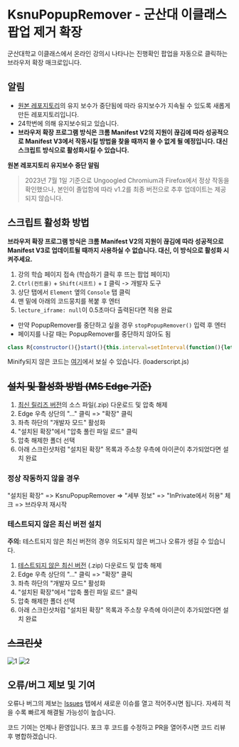 # KsnuPopupRemover - 군산대 이클래스 팝업 제거 확장

군산대학교 이클래스에서 온라인 강의시 나타나는 진행확인 팝업을 자동으로 클릭하는 브라우저 확장 매크로입니다.

## 알림
* [원본 레포지토리](https://github.com/antibiotics11/KsnuPopupRemover)의 유지 보수가 중단됨에 따라 유지보수가 지속될 수 있도록 새롭게 만든 레포지토리입니다.
* 24학번에 의해 유지보수되고 있습니다.
* **브라우저 확장 프로그램 방식은 크롬 Manifest V2의 지원이 끊김에 따라 성공적으로 Manifest V3에서 작동시킬 방법을 찾을 때까지 쓸 수 없게 될 예정입니다. 대신 스크립트 방식으로 활성화시킬 수 있습니다.**

**원본 레포지토리 유지보수 중단 알림**
> 2023년 7월 1일 기준으로 Ungoogled Chromium과 Firefox에서 정상 작동을 확인했으나, 본인이 졸업함에 따라 v1.2를 최종 버전으로 추후 업데이트는 제공되지 않습니다.

## 스크립트 활성화 방법

**브라우저 확장 프로그램 방식은 크롬 Manifest V2의 지원이 끊김에 따라 성공적으로 Manifest V3로 업데이트될 때까지 사용하실 수 없습니다. 대신, 이 방식으로 활성화 시켜주세요.**

1. 강의 학습 페이지 접속 (학습하기 클릭 후 뜨는 팝업 페이지)
2. `Ctrl(컨트롤)` + `Shift(시프트)` + `I` 클릭 -> 개발자 도구
3. 상단 탭에서 `Element` 옆의 `Console` 탭 클릭
4. 맨 밑에 아래의 코드뭉치를 복붙 후 엔터
5. `lecture_iframe: null`이 0.5초마다 출력된다면 적용 완료

* 만약 PopupRemover를 중단하고 싶을 경우 `stopPopupRemover()` 입력 후 엔터
* 페이지를 나갈 때는 PopupRemover를 중단하지 않아도 됨

```js
class R{constructor(){}start(){this.interval=setInterval(function(){let t=document.getElementById("contentsCheckForm");if(console.log("lecture_iframe:",t),!t)return;let e=t.contentWindow.document.querySelector("body > form > div > div.footer > ul > li > a");console.log("lecture_btn: ",e),e&&"function"==typeof e.click&&e.click()},500)}stop(){this.interval&&(clearInterval(this.interval),this.interval=null)}}function stopPopupRemover(){if(!p||!p.interval){console.log("Not started yet");return}p.stop()}(p=new R).start();
```

Minify되지 않은 코드는 [여기](https://github.com/p-sw/KsnuPopupRemover/blob/main/loaderscript.js)에서 보실 수 있습니다. (loaderscript.js)

## ~~설치 및 활성화 방법 (MS Edge 기준)~~

1. [최신 릴리즈 버전](https://github.com/p-sw/KsnuPopupRemover/releases/tag/v.1.3-alpha)의 소스 파일(.zip) 다운로드 및 압축 해제
2. Edge 우측 상단의 "..." 클릭 => "확장" 클릭
3. 좌측 하단의 "개발자 모드" 활성화
4. "설치된 확장"에서 "압축 풀린 파일 로드" 클릭
5. 압축 해제한 폴더 선택
6. 아래 스크린샷처럼 "설치된 확장" 목록과 주소창 우측에 아이콘이 추가되었다면 설치 완료

### 정상 작동하지 않을 경우
"설치된 확장" => KsnuPopupRemover => "세부 정보" => "InPrivate에서 허용" 체크 => 브라우저 재시작

### 테스트되지 않은 최신 버전 설치

**주의:** 테스트되지 않은 최신 버전의 경우 의도되지 않은 버그나 오류가 생길 수 있습니다.

1. [테스트되지 않은 최신 버전](https://github.com/p-sw/KsnuPopupRemover/archive/refs/heads/main.zip) (.zip) 다운로드 및 압축 해제
2. Edge 우측 상단의 "..." 클릭 => "확장" 클릭
3. 좌측 하단의 "개발자 모드" 활성화
4. "설치된 확장"에서 "압축 풀린 파일 로드" 클릭
5. 압축 해제한 폴더 선택
6. 아래 스크린샷처럼 "설치된 확장" 목록과 주소창 우측에 아이콘이 추가되었다면 설치 완료

## ~~스크린샷~~

![1](https://user-images.githubusercontent.com/75349747/131472983-3403cc72-8c68-47ca-892f-34463f015f65.PNG)
![2](https://user-images.githubusercontent.com/75349747/138016726-bbedb7dc-02ea-4384-b3f3-40fd27142f3c.png)

## 오류/버그 제보 및 기여

오류나 버그의 제보는 [Issues](https://github.com/p-sw/KsnuPopupRemover/issues) 탭에서 새로운 이슈를 열고 적어주시면 됩니다. 자세히 적을 수록 빠르게 해결될 가능성이 높습니다.

코드 기여는 언제나 환영입니다. 포크 후 코드를 수정하고 PR을 열어주시면 코드 리뷰 후 병합하겠습니다.
